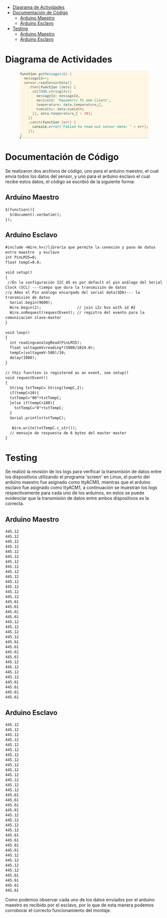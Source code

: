 - [Diagrama de Actividades](#diagrama-de-actividades)
- [Documentación de Código](#documentacion-de-codigo)
    - [Arduino Maestro](#arduino-maestro)
    - [Arduino Esclavo](#arduino-esclavo)
- [Testing](#testing)
    - [Arduino Maestro](#arduino-maestro)
    - [Arduino Esclavo](#arduino-esclavo)
 

# Diagrama de Actividades

<p align="center">
  <img src="https://raw.githubusercontent.com/SadPac/Workshop-6/main/img/getmessage.png">
</p>

# Documentación de Código

Se realizaron dos archivos de código, uno para el arduino maestro, el cual envia todos los datos del sensor, y uno para el arduino esclavo el cual recibe estos datos, el código se escribió de la siguiente forma:

## Arduino Maestro

```
$(function(){
  $(document).verbatim();
});
```

## Arduino Esclavo

```
#include <Wire.h>//librería que permite la conexión y paso de datos entre maestro  y esclavo
int PinLM35=0;
float tempC=0.0;

void setup()
{
 //En la configuración I2C A5 es por default el pin análogo del Serial Clock (SCL) ---tiempo que dura la transmisión de datos 
//y A4es el Pin análogo encargado del serial data(SDA)--- la transmisión de datos
  Serial.begin(9600);
  Wire.begin(2);                // join i2c bus with id #2
  Wire.onRequest(requestEvent); // registro del evento para la comunicación slave-master 
}

void loop()
{
  int reading=analogRead(PinLM35);
  float voltagemV=reading*(5000/1024.0);
  tempC=(voltagemV-500)/10;
  delay(1000);
}

// this function is registered as an event, see setup()
void requestEvent()
{
  String txtTempC= String(tempC,2);
  if(tempC<10){
  txtTempC="00"+txtTempC;
  }else if(tempC<100){
    txtTempC="0"+txtTempC;
  }
  Serial.println(txtTempC);
 
   Wire.write(txtTempC.c_str());
  // mensaje de respuesta de 6 bytes del master master
}

```

# Testing

Se realizó la revisión de los logs para verificar la transmisión de datos entre los dispositivos utilizando el programa 'screen' en Linux, el puerto del arduino maestro fue asignado como ttyACM0, mientras que el arduino esclavo fue asignado como ttyACM1, a continuación se muestran los logs respectivamente para cada uno de los arduinos, en estos se puede evidenciar que la transmisión de datos entre ambos dispositivos  es la correcta.

## Arduino Maestro

```
445.12
445.12
445.12
445.12
445.12
445.12
445.12
445.12
445.12
445.12
445.12
445.12
445.12
445.12
445.61
445.61
445.61
445.61
445.12
445.12
445.12
445.12
445.61
445.61
445.61
445.61
445.12
445.12
445.12
445.12
445.61
445.61
445.61
445.61

```

## Arduino Esclavo

```
445.12
445.12
445.12
445.12
445.12
445.12
445.12
445.12
445.12
445.12
445.12
445.12
445.12
445.12
445.61
445.61
445.61
445.61
445.12
445.12
445.12
445.12
445.61
445.61
445.61
445.61
445.12
445.12
445.12
445.12
445.61
445.61
445.61
445.61

```

Como podemos observar cada uno de los datos enviados por el arduino maestro es recibido por el esclavo, por lo que de esta manera podemos corroborar el correcto funcionamiento del montaje.
